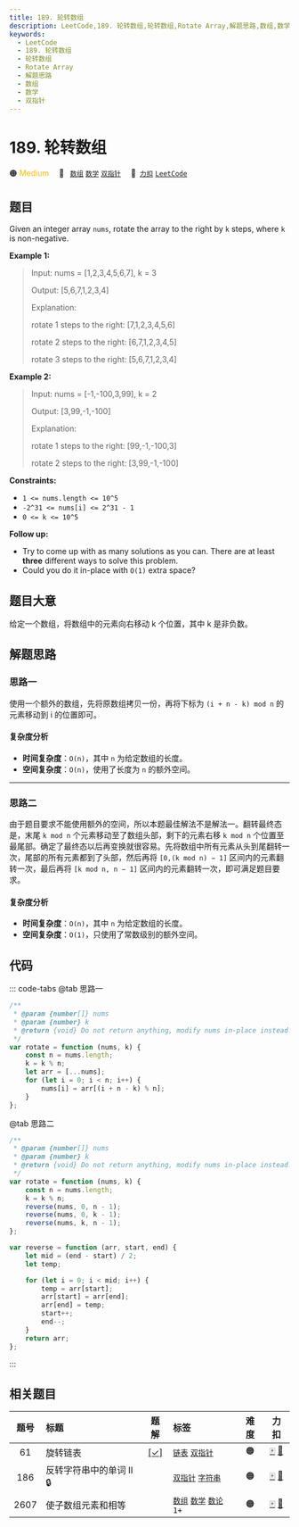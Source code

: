 ```yaml
---
title: 189. 轮转数组
description: LeetCode,189. 轮转数组,轮转数组,Rotate Array,解题思路,数组,数学,双指针
keywords:
  - LeetCode
  - 189. 轮转数组
  - 轮转数组
  - Rotate Array
  - 解题思路
  - 数组
  - 数学
  - 双指针
---
```


# 189. 轮转数组

🟠 <font color=#ffb800>Medium</font>&emsp; 🔖&ensp; [`数组`](/tag/array.md) [`数学`](/tag/math.md) [`双指针`](/tag/two-pointers.md)&emsp; 🔗&ensp;[`力扣`](https://leetcode.cn/problems/rotate-array) [`LeetCode`](https://leetcode.com/problems/rotate-array)

## 题目

Given an integer array `nums`, rotate the array to the right by `k` steps,
where `k` is non-negative.

**Example 1:**

> Input: nums = [1,2,3,4,5,6,7], k = 3
>
> Output: [5,6,7,1,2,3,4]
>
> Explanation:
>
> rotate 1 steps to the right: [7,1,2,3,4,5,6]
>
> rotate 2 steps to the right: [6,7,1,2,3,4,5]
>
> rotate 3 steps to the right: [5,6,7,1,2,3,4]

**Example 2:**

> Input: nums = [-1,-100,3,99], k = 2
>
> Output: [3,99,-1,-100]
>
> Explanation:
>
> rotate 1 steps to the right: [99,-1,-100,3]
>
> rotate 2 steps to the right: [3,99,-1,-100]

**Constraints:**

- `1 <= nums.length <= 10^5`
- `-2^31 <= nums[i] <= 2^31 - 1`
- `0 <= k <= 10^5`

**Follow up:**

- Try to come up with as many solutions as you can. There are at least **three** different ways to solve this problem.
- Could you do it in-place with `O(1)` extra space?

## 题目大意

给定一个数组，将数组中的元素向右移动 k 个位置，其中 k 是非负数。

## 解题思路

### 思路一

使用一个额外的数组，先将原数组拷贝一份，再将下标为 `(i + n - k) mod n` 的元素移动到 i 的位置即可。

#### 复杂度分析

- **时间复杂度**：`O(n)`，其中 `n` 为给定数组的长度。
- **空间复杂度**：`O(n)`，使用了长度为 `n` 的额外空间。

---

### 思路二

由于题目要求不能使用额外的空间，所以本题最佳解法不是解法一。翻转最终态是，末尾 `k mod n` 个元素移动至了数组头部，剩下的元素右移 `k mod n` 个位置至最尾部。确定了最终态以后再变换就很容易。先将数组中所有元素从头到尾翻转一次，尾部的所有元素都到了头部，然后再将 `[0,(k mod n) − 1]` 区间内的元素翻转一次，最后再将 `[k mod n, n − 1]` 区间内的元素翻转一次，即可满足题目要求。

#### 复杂度分析

- **时间复杂度**：`O(n)`，其中 `n` 为给定数组的长度。
- **空间复杂度**：`O(1)`，只使用了常数级别的额外空间。

## 代码

::: code-tabs
@tab 思路一

```javascript
/**
 * @param {number[]} nums
 * @param {number} k
 * @return {void} Do not return anything, modify nums in-place instead.
 */
var rotate = function (nums, k) {
	const n = nums.length;
	k = k % n;
	let arr = [...nums];
	for (let i = 0; i < n; i++) {
		nums[i] = arr[(i + n - k) % n];
	}
};
```

@tab 思路二

```javascript
/**
 * @param {number[]} nums
 * @param {number} k
 * @return {void} Do not return anything, modify nums in-place instead.
 */
var rotate = function (nums, k) {
	const n = nums.length;
	k = k % n;
	reverse(nums, 0, n - 1);
	reverse(nums, 0, k - 1);
	reverse(nums, k, n - 1);
};

var reverse = function (arr, start, end) {
	let mid = (end - start) / 2;
	let temp;

	for (let i = 0; i < mid; i++) {
		temp = arr[start];
		arr[start] = arr[end];
		arr[end] = temp;
		start++;
		end--;
	}
	return arr;
};
```

:::

## 相关题目

<!-- prettier-ignore -->
| 题号 | 标题 | 题解 | 标签 | 难度 | 力扣 |
| :------: | :------ | :------: | :------ | :------: | :------: |
| 61 | 旋转链表 | [[✓]](/problem/0061.md) |  [`链表`](/tag/linked-list.md) [`双指针`](/tag/two-pointers.md) | 🟠 | [🀄️](https://leetcode.cn/problems/rotate-list) [🔗](https://leetcode.com/problems/rotate-list) |
| 186 | 反转字符串中的单词 II 🔒 |  |  [`双指针`](/tag/two-pointers.md) [`字符串`](/tag/string.md) | 🟠 | [🀄️](https://leetcode.cn/problems/reverse-words-in-a-string-ii) [🔗](https://leetcode.com/problems/reverse-words-in-a-string-ii) |
| 2607 | 使子数组元素和相等 |  |  [`数组`](/tag/array.md) [`数学`](/tag/math.md) [`数论`](/tag/number-theory.md) `1+` | 🟠 | [🀄️](https://leetcode.cn/problems/make-k-subarray-sums-equal) [🔗](https://leetcode.com/problems/make-k-subarray-sums-equal) |